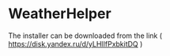 # WeatherHelper

The installer can be downloaded from the link (
https://disk.yandex.ru/d/yLHlIfPxbkitDQ )
